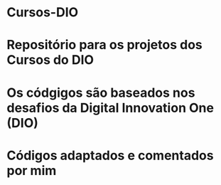 # Cursos-DIO
# Repositório para os projetos dos Cursos do DIO
# Os códgigos são baseados nos desafios da Digital Innovation One (DIO)
# Códigos adaptados e comentados por mim
